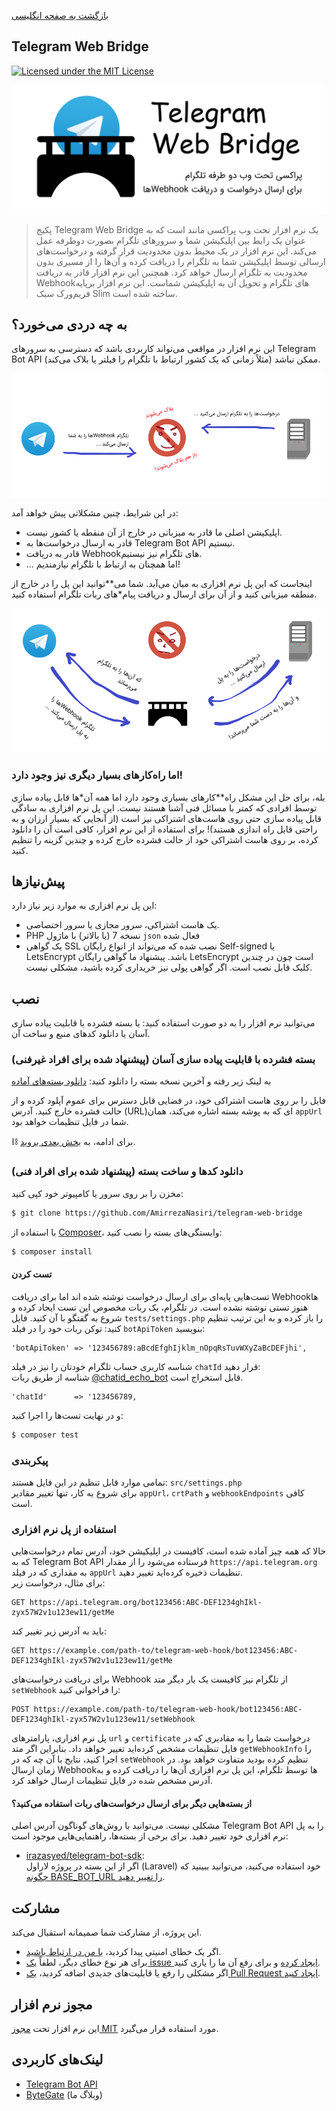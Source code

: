 [بازگشت به صفحه انگلیسی](README.md)

## Telegram Web Bridge
[![Licensed under the MIT License](https://img.shields.io/badge/License-MIT-blue.svg)](LICENSE)

![Telegram Web Bridge](assets/fa-IR/telegram-web-bridge-preview.png)

> پکیج Telegram Web Bridge یک نرم افزار تحت وب پراکسی مانند است که به عنوان یک رابط بین اپلیکیشن شما و سرورهای تلگرام بصورت دوطرفه عمل می‌کند. این نرم افزار در یک محیط بدون محدودیت قرار گرفته و درخواست‌های ارسالی توسط اپلیکیشن شما به تلگرام را دریافت کرده و آن‌ها را از مسیری بدون محدودیت به تلگرام ارسال خواهد کرد. همچنین این نرم افزار قادر به دریافت Webhookهای تلگرام و تحویل آن به اپلیکیشن شماست.
> این نرم افزار برپایه فریم‌ورک سبک Slim ساخته شده است.

## به چه دردی می‌خورد؟

این نرم افزار در مواقعی می‌تواند کاربردی باشد که دسترسی به سرورهای Telegram Bot API ممکن نباشد (مثلاً زمانی که یک کشور ارتباط با تلگرام را فیلتر یا بلاک می‌کند).

![ارتباط بدون پراکسی](assets/fa-IR/without_proxy.png)

در این شرایط، چنین مشکلاتی پیش خواهد آمد:
* اپلیکیشن اصلی ما قادر به میزبانی در خارج از آن منقطه یا کشور نیست.
* قادر به ارسال درخواست‌ها به Telegram Bot API نیستیم.
* قادر به دریافت Webhookهای تلگرام نیز نیستیم.
* ... اما همچنان به ارتباط با تلگرام نیازمندیم!

اینجاست که این پل نرم افزاری به میان می‌آید. شما می**توانید این پل را در خارج از منطقه میزبانی کنید و از آن برای ارسال و دریافت پیام*های ربات تلگرام استفاده کنید.

![ارتباط با پراکسی](assets/fa-IR/with_proxy.png)

### اما راه‌کارهای بسیار دیگری نیز وجود دارد!
بله، برای حل این مشکل راه**کارهای بسیاری وجود دارد اما همه آن*ها قابل پیاده سازی توسط افرادی که کمتر با مسائل فنی آشنا هستند نیست.
این پل نرم افزاری به سادگی قابل پیاده سازی حتی روی هاست‌های اشتراکی نیز است (از آنجایی که بسیار ارزان و به راحتی قابل راه اندازی هستند)! برای استفاده از این نرم افزار، کافی است آن را دانلود کرده، بر روی هاست اشتراکی خود از حالت فشرده خارج کرده و چندین گزینه را تنظیم کنید.

## پیش‌نیازها
این پل نرم افزاری به موارد زیر نیاز دارد:
* یک هاست اشتراکی، سرور مجازی یا سرور اختصاصی.
* PHP نسخه 7 (یا بالاتر) با ماژول `json` فعال شده
* یک گواهی SSL نصب شده که می‌تواند از انواع رایگان Self-signed یا LetsEncrypt باشد. پیشنهاد ما گواهی رایگان LetsEncrypt است چون در چندین کلیک قابل نصب است. اگر گواهی پولی نیز خریداری کرده باشید، مشکلی نیست.

## نصب
می‌توانید نرم افزار را به دو صورت استفاده کنید: یا بسته فشرده با قابلیت پیاده سازی آسان یا دانلود کدهای منبع و ساخت آن.

### بسته فشرده با قابلیت پیاده سازی آسان (پیشنهاد شده برای افراد غیرفنی)
به لینک زیر رفته و آخرین نسخه بسته را دانلود کنید:
[دانلود بسته‌های آماده](https://github.com/AmirrezaNasiri/telegram-web-bridge/releases)  

فایل را بر روی هاست اشتراکی خود، در فضایی قابل دسترس برای عموم آپلود کرده و از حالت فشرده خارج کنید. آدرس (URL)ای که به پوشه بسته اشاره می‌کند، همان `appUrl` شما در فایل تنظیمات خواهد بود.

⛓ برای ادامه، به [بخش بعدی بروید](#configuration).

### دانلود کدها و ساخت بسته (پیشنهاد شده برای افراد فنی)
مخزن را بر روی سرور یا کامپیوتر خود کپی کنید:
```bash
$ git clone https://github.com/AmirrezaNasiri/telegram-web-bridge
```

با استفاده از [Composer](https://getcomposer.org/download/)، وابستگی‌های بسته را نصب کنید:
```bash
$ composer install
```

#### تست کردن
تست‌هایی پایه‌ای برای ارسال درخواست نوشته شده اند اما برای دریافت Webhookها هنوز تستی نوشته نشده است. در تلگرام، یک ربات مخصوص این تست ایجاد کرده و شروع به گفتگو با آن کنید. فایل `tests/settings.php` را باز کرده و به این ترتیب تنظیم کنید:
توکن ربات خود را در فیلد `botApiToken` بنویسید:
```
'botApiToken' => '123456789:aBcdEfghIjklm_nOpqRsTuvWXyZaBcDEFjhi',
```
شناسه کاربری حساب تلگرام خودتان را نیز در فیلد `chatId` قرار دهید:  
شناسه از طریق ربات [@chatid_echo_bot](https://t.me/chatid_echo_bot) قابل استخراج است.
```
'chatId'      => '123456789,
```
و در نهایت تست‌ها را اجرا کنید:
```bash
$ composer test
```

### پیکربندی
تمامی موارد قابل تنظیم در این فایل هستند: `src/settings.php`  
برای شروع به کار، تنها تغییر مقادیر `appUrl`، `crtPath` و `webhookEndpoints` کافی است.

### استفاده از پل نرم افزاری
حالا که همه چیز آماده شده است، کافیست در اپلیکیشن خود، آدرس تمام درخواست‌هایی که به Telegram Bot API فرستاده می‌شود را از مقدار `https://api.telegram.org` به مقداری که در فیلد `appUrl` تنظیمات ذخیره کرده‌اید تغییر دهید.  
برای مثال، درخواست زیر:
```http request
GET https://api.telegram.org/bot123456:ABC-DEF1234ghIkl-zyx57W2v1u123ew11/getMe
```
باید به آدرس زیر تغییر کند:
```http request
GET https://example.com/path-to/telegram-web-hook/bot123456:ABC-DEF1234ghIkl-zyx57W2v1u123ew11/getMe
```
برای دریافت درخواست‌های Webhook از تلگرام نیز کافیست یک بار دیگر متد `setWebhook` را فراخوانی کنید:
```http request
POST https://example.com/path-to/telegram-web-hook/bot123456:ABC-DEF1234ghIkl-zyx57W2v1u123ew11/setWebhook
```
پل نرم افزاری، پارامترهای `url` و `certificate` درخواست شما را به مقادیری که در فایل تنظیمات مشخص کرده‌اید تغییر خواهد داد. بنابراین اگر متد `getWebhookInfo` را اجرا کنید، نتایج با آن چه که در `setWebhook` تنظیم کرده بودید متفاوت خواهد بود.
در زمان ارسال Webhookها توسط تلگرام، این پل نرم افزاری آن‌ها را دریافت کرده و به آدرس مشخص شده در فایل تنظیمات ارسال خواهد کرد.

#### از بسته‌هایی دیگر برای ارسال درخواست‌های ربات استفاده می‌کنید؟
مشکلی نیست. می‌توانید با روش‌های گوناگون آدرس اصلی Telegram Bot API را به پل نرم افزاری خود تغییر دهید. برای برخی از بسته‌ها، راهنمایی‌هایی موجود است:
* [irazasyed/telegram-bot-sdk](https://github.com/irazasyed/telegram-bot-sdk/):  
اگر از این بسته در پروژه لاراول (Laravel) خود استفاده می‌کنید، می‌توانید ببینید که [چگونه BASE_BOT_URL را تغییر دهید](https://github.com/irazasyed/telegram-bot-sdk/issues/632#issuecomment-482867189).

## مشارکت
این پروژه، از مشارکت شما صمیمانه استقبال می‌کند.
* اگر یک خطای امنیتی پیدا کردید، [با من در ارتباط باشید](http://amirreza.in/#page-contact).
* برای هر نوع خطای دیگر، لطفاً [یک issue ایجاد کرده](https://github.com/AmirrezaNasiri/telegram-web-bridge/issues) و برای رفع آن ما را یاری کنید.
* اگر مشکلی را رفع یا قابلیت‌های جدیدی اضافه کردید، [یک Pull Request ایجاد کنید](https://github.com/AmirrezaNasiri/telegram-web-bridge/pulls).

## مجوز نرم افزار
این نرم افزار تحت [مجوز MIT](LICENSE) مورد استفاده قرار می‌گیرد.

## لینک‌های کاربردی
* [Telegram Bot API](https://core.telegram.org/bots/api)
* [ByteGate](https://bytegate.ir/) (وبلاگ ما)